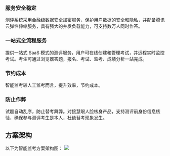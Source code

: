 ### 服务安全稳定
测评系统采用金融级数据安全加密服务，保护用户数据的安全和隐私，并配备腾讯云弹性伸缩服务，具有强大的并发负载能力，可支持数万人同时作答。

### 一站式全流程服务
提供一站式 SaaS 模式的测评服务，用户可在线创建和管理考试，并远程实时监控考试。考生可通过浏览器答题，报名、考试、监考、成绩分析一站完成。

### 节约成本
智能监考较人工监考而言，提升效率，节约成本。

### 防止作弊
试题自动乱序，防止替考舞弊。对接慧眼人脸核身产品，支持测评前身份信息核验，确保参与测评考生是本人，杜绝替考现象发生。

## 方案架构
以下为智能监考方案架构图：
![](https://qcloudimg.tencent-cloud.cn/raw/bae7415f26cb35706a48aa2c9fb2f182.png)
